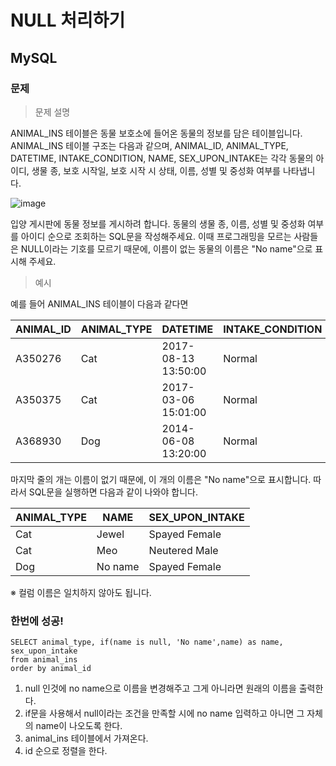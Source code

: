 # NULL 처리하기
## MySQL
### 문제
> 문제 설명

ANIMAL_INS 테이블은 동물 보호소에 들어온 동물의 정보를 담은 테이블입니다. ANIMAL_INS 테이블 구조는 다음과 같으며, ANIMAL_ID, ANIMAL_TYPE, DATETIME, INTAKE_CONDITION, NAME, SEX_UPON_INTAKE는 각각 동물의 아이디, 생물 종, 보호 시작일, 보호 시작 시 상태, 이름, 성별 및 중성화 여부를 나타냅니다.

![image](https://user-images.githubusercontent.com/108413432/201572097-ce71a61d-f12d-4040-870f-e95be18d5691.png)

입양 게시판에 동물 정보를 게시하려 합니다. 동물의 생물 종, 이름, 성별 및 중성화 여부를 아이디 순으로 조회하는 SQL문을 작성해주세요. 이때 프로그래밍을 모르는 사람들은 NULL이라는 기호를 모르기 때문에, 이름이 없는 동물의 이름은 "No name"으로 표시해 주세요.

> 예시

예를 들어 ANIMAL_INS 테이블이 다음과 같다면

|ANIMAL_ID	|ANIMAL_TYPE	|DATETIME|	INTAKE_CONDITION	|NAME	|SEX_UPON_INTAKE
|---------|------------|---------|--------------------|-------|----
|A350276	|Cat	|2017-08-13 13:50:00	|Normal	|Jewel	|Spayed Female
|A350375	|Cat	|2017-03-06 15:01:00	|Normal	|Meo	|Neutered Male
|A368930	|Dog	|2014-06-08 13:20:00	|Normal	|NULL	|Spayed Female

마지막 줄의 개는 이름이 없기 때문에, 이 개의 이름은 "No name"으로 표시합니다. 따라서 SQL문을 실행하면 다음과 같이 나와야 합니다.

|ANIMAL_TYPE	|NAME	|SEX_UPON_INTAKE
|-------|-------|----------
|Cat	|Jewel	|Spayed Female
|Cat	|Meo	|Neutered Male
|Dog	|No name|	Spayed Female

※ 컬럼 이름은 일치하지 않아도 됩니다.

### 한번에 성공!
```
SELECT animal_type, if(name is null, 'No name',name) as name, sex_upon_intake
from animal_ins
order by animal_id
```
1. null 인것에 no name으로 이름을 변경해주고 그게 아니라면 원래의 이름을 출력한다.
2. if문을 사용해서 null이라는 조건을 만족할 시에 no name 입력하고 아니면 그 자체의 name이 나오도록 한다.
3. animal_ins 테이블에서 가져온다.
4. id 순으로 정렬을 한다.
